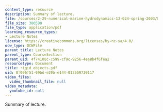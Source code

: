 ```yaml
---
content_type: resource
description: Summary of lecture.
file: /courses/2-29-numerical-marine-hydrodynamics-13-024-spring-2003/8f096f5109bde20be144012559730117_rigid_objects.pdf
file_size: 380598
file_type: application/pdf
learning_resource_types:
- Lecture Notes
license: https://creativecommons.org/licenses/by-nc-sa/4.0/
ocw_type: OCWFile
parent_title: Lecture Notes
parent_type: CourseSection
parent_uid: 4f74100c-c599-cf9c-9256-4ea8b4f6fea2
resourcetype: Document
title: rigid_objects.pdf
uid: 8f096f51-09bd-e20b-e144-012559730117
video_files:
  video_thumbnail_file: null
video_metadata:
  youtube_id: null
---
```

Summary of lecture.